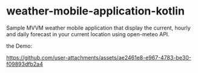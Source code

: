 # weather-mobile-application-kotlin
Sample MVVM weather mobile application that display the current, hourly and daily forecast in your current location using open-meteo API.

the Demo:


https://github.com/user-attachments/assets/ae2461e8-e967-4783-be30-f09893dfb2a4


